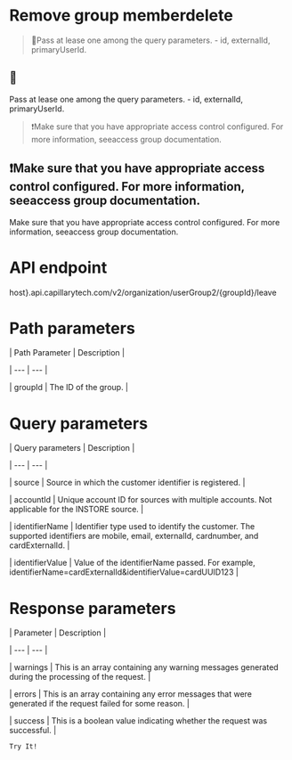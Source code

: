 # Remove group memberdelete

> 📘Pass at lease one among the query parameters. - id, externalId, primaryUserId.

## 📘

Pass at lease one among the query parameters. - id, externalId, primaryUserId.

> ❗️Make sure that you have appropriate access control configured. For more information, seeaccess group documentation.

## ❗️Make sure that you have appropriate access control configured. For more information, seeaccess group documentation.

Make sure that you have appropriate access control configured. For more information, seeaccess group documentation.

# API endpoint

host}.api.capillarytech.com/v2/organization/userGroup2/{groupId}/leave

# Path parameters

| Path Parameter | Description |

| --- | --- |

| groupId | The ID of the group. |



# Query parameters

| Query parameters | Description |

| --- | --- |

| source | Source in which the customer identifier is registered. |

| accountId | Unique account ID for sources with multiple accounts. Not applicable for the INSTORE source. |

| identifierName | Identifier type used to identify the customer. The supported identifiers are mobile, email, externalId, cardnumber, and cardExternalId. |

| identifierValue | Value of the identifierName passed. For example, identifierName=cardExternalId&identifierValue=cardUUID123 |



# Response parameters

| Parameter | Description |

| --- | --- |

| warnings | This is an array containing any warning messages generated during the processing of the request. |

| errors | This is an array containing any error messages that were generated if the request failed for some reason. |

| success | This is a boolean value indicating whether the request was successful. |



`Try It!`